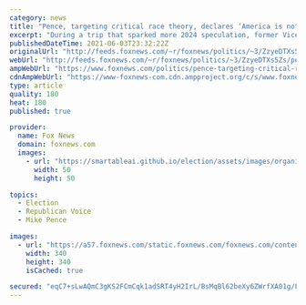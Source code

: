 ```yaml
---
category: news
title: "Pence, targeting critical race theory, declares ‘America is not a racist nation’"
excerpt: "During a trip that sparked more 2024 speculation, former Vice President Mike Pence dived directly into the latest battleground in the nation’s culture wars, as he took direct aim at critical race theory and spotlighted that “America is not a racist nation.”"
publishedDateTime: 2021-06-03T23:32:22Z
originalUrl: "http://feeds.foxnews.com/~r/foxnews/politics/~3/ZzyeDTXs5Zs/pence-targeting-critical-race-theory-declares-america-is-not-a-racist-nation"
webUrl: "http://feeds.foxnews.com/~r/foxnews/politics/~3/ZzyeDTXs5Zs/pence-targeting-critical-race-theory-declares-america-is-not-a-racist-nation"
ampWebUrl: "https://www.foxnews.com/politics/pence-targeting-critical-race-theory-declares-america-is-not-a-racist-nation.amp"
cdnAmpWebUrl: "https://www-foxnews-com.cdn.ampproject.org/c/s/www.foxnews.com/politics/pence-targeting-critical-race-theory-declares-america-is-not-a-racist-nation.amp"
type: article
quality: 180
heat: 180
published: true

provider:
  name: Fox News
  domain: foxnews.com
  images:
    - url: "https://smartableai.github.io/election/assets/images/organizations/foxnews.com-50x50.jpg"
      width: 50
      height: 50

topics:
  - Election
  - Republican Voice
  - Mike Pence

images:
  - url: "https://a57.foxnews.com/static.foxnews.com/foxnews.com/content/uploads/2019/03/340/340/PaulSteinhauser.jpg?ve=1&tl=1"
    width: 340
    height: 340
    isCached: true

secured: "eqC7+sLwAQmC3gKS2FCmCqk1adSRT4yH2IrL/BsMqBl62beXy6ZWrfXA01g/FSImX2EgZ1Yla7JZWULa/qAt2aFW4cXKIpp+iH8vC8I/6YyFnlgNUF20U5sghvnOKKK+P+35Gvo74NHzOyNd6qFp3LMtu2OxvxRLiTShj0k4NAa+Cz/dpfl5oDtViTgNtj4P5mWGKI4WJKP5Ah3wosf+m6h6jpyOuyvkzoNiWLp3O2AnIhKz4R9YigNOG3PQ1e9o4NFSikNSWvj6aBHdm5ZqJaqb6dgq6jdaW/wuzFdTtAHhATIYRyPvTi/eoYZ93UAYFnPEtTcIBAyHmRjH6SeTntr4OquyYqj+IA181g9MAPs=;LbBsHK71UTsokq4LlBX9UQ=="
---
```


